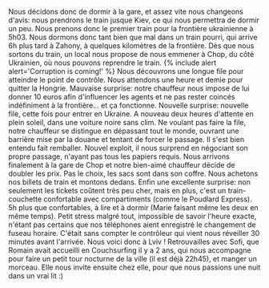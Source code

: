 Nous décidons donc de dormir à la gare, et assez vite nous changeons d'avis: nous prendrons le train jusque Kiev, ce qui nous permettra de dormir un peu. Nous prenons donc le premier train pour la frontière ukrainienne à 5h03. Nous dormons donc tant bien que mal dans un train pourri, qui arrive 6h plus tard à Zahony, à quelques kilomètres de la frontière. Dès que nous sortons du train, un local nous propose de nous emmener à Chop, du côté Ukrainien, où nous pouvons reprendre le train.
{% include alert alert='Corruption is coming!' %}
Nous découvrons une longue file pour atteindre le point de contrôle. Nous attendons une heure et demie pour quitter la Hongrie. Mauvaise surprise: notre chauffeur nous impose de lui donner 10 euros afin d'influencer les agents et ne pas rester coincés indéfiniment à la frontière... et ça fonctionne. Nouvelle surprise: nouvelle file, cette fois pour entrer en Ukraine. A nouveau deux heures d'attente en plein soleil, dans une voiture noire sans clim. Ne voulant pas faire la file, notre chauffeur se distingue en dépassant tout le monde, ouvrant une barrière mise par la douane et tentant de forcer le passage. Il s'est bien entendu fait remballer. Nouvel exploit, il nous surprend en négociant son propre passage, n'ayant pas tous les papiers requis. Nous arrivons finalement à la gare de Chop et notre bien-aimé chauffeur décide de doubler les prix. Pas le choix, les sacs sont dans son coffre.
Nous achetons nos billets de train et montons dedans. Enfin une excellente surprise: non seulement les tickets coûtent très peu cher, mais en plus, c'est un train-couchette confortable avec compartiments (comme le Poudlard Express). 5h plus que confortables, à lire et à dormir (Marie faisant même les deux en même temps). Petit stress malgré tout, impossible de savoir l'heure exacte, n'étant pas certains que nos téléphones aient enregistré le changement de fuseau horaire. C'était sans compter le contrôleur qui vient nous réveiller 30 minutes avant l'arrivée. Nous voici donc à Lviv ! Retrouvailles avec Sofi, que Romain avait accueilli en Couchsurfing il y a 2 ans, qui nous accompagne pour faire un petit tour nocturne de la ville (il est déjà 22h45), et manger un morceau. Elle nous invite ensuite chez elle, pour que nous passions une nuit dans un vrai lit :)
